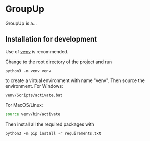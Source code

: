 # GroupUp

GroupUp is a...

## Installation for development

Use of [venv](https://docs.python.org/3/tutorial/venv.html) is recommended.

Change to the root directory of the project and run

```shell
python3 -m venv venv
```

to create a virtual environment with name "venv".
Then source the environment.
For Windows:

```shell
venv/Scripts/activate.bat
```

For MacOS/Linux:

```bash
source venv/bin/activate
```

Then install all the required packages with

```shell
python3 -m pip install -r requirements.txt
```
